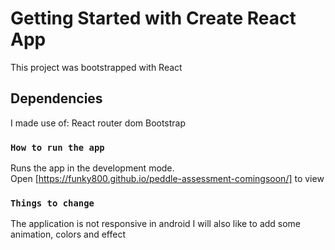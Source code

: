 # Getting Started with Create React App

This project was bootstrapped with React


## Dependencies


I made use of:
React router dom
Bootstrap


### `How to run the app`

Runs the app in the development mode.\
Open [https://funky800.github.io/peddle-assessment-comingsoon/] to view


### `Things to change`

 The application is not responsive in android
 I will also like to add some animation, colors and effect
